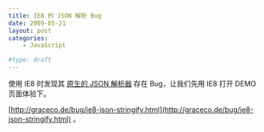 ```yaml
---
title: IE8 的 JSON 解析 Bug
date: 2009-05-21
layout: post
categories:
    - JavaScript

#type: draft
---
```


使用 IE8 时发现其 [原生的 JSON 解析器](http://blogs.msdn.com/ie/archive/2008/09/10/native-json-in-ie8.aspx) 存在 Bug，让我们先用 IE8 打开 DEMO 页面体验下。

 [http://graceco.de/bug/ie8-json-stringify.html](http://graceco.de/bug/ie8-json-stringify.html) 。
